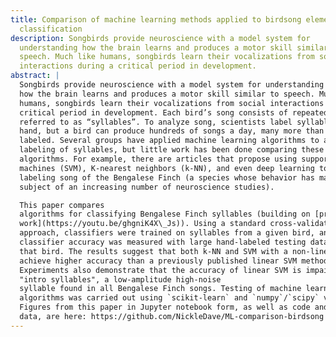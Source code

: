 ```yaml
---
title: Comparison of machine learning methods applied to birdsong element
  classification
description: Songbirds provide neuroscience with a model system for
  understanding how the brain learns and produces a motor skill similar to
  speech. Much like humans, songbirds learn their vocalizations from social
  interactions during a critical period in development.
abstract: |
  Songbirds provide neuroscience with a model system for understanding
  how the brain learns and produces a motor skill similar to speech. Much like
  humans, songbirds learn their vocalizations from social interactions during a
  critical period in development. Each bird’s song consists of repeated elements
  referred to as “syllables”. To analyze song, scientists label syllables by
  hand, but a bird can produce hundreds of songs a day, many more than can be
  labeled. Several groups have applied machine learning algorithms to automate
  labeling of syllables, but little work has been done comparing these various
  algorithms. For example, there are articles that propose using support vector
  machines (SVM), K-nearest neighbors (k-NN), and even deep learning to automate
  labeling song of the Bengalese Finch (a species whose behavior has made it the
  subject of an increasing number of neuroscience studies).

  This paper compares
  algorithms for classifying Bengalese Finch syllables (building on [previous
  work](https://youtu.be/ghgniK4X\_Js)). Using a standard cross-validation
  approach, classifiers were trained on syllables from a given bird, and then
  classifier accuracy was measured with large hand-labeled testing datasets for
  that bird. The results suggest that both k-NN and SVM with a non-linear kernel
  achieve higher accuracy than a previously published linear SVM method.
  Experiments also demonstrate that the accuracy of linear SVM is impaired by
  "intro syllables", a low-amplitude high-noise
  syllable found in all Bengalese Finch songs. Testing of machine learning
  algorithms was carried out using `scikit-learn` and `numpy`/`scipy` via Anaconda.
  Figures from this paper in Jupyter notebook form, as well as code and links to
  data, are here: https://github.com/NickleDave/ML-comparison-birdsong
---
```

